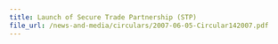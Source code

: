 ```yaml
---
title: Launch of Secure Trade Partnership (STP)
file_url: /news-and-media/circulars/2007-06-05-Circular142007.pdf
---
```

